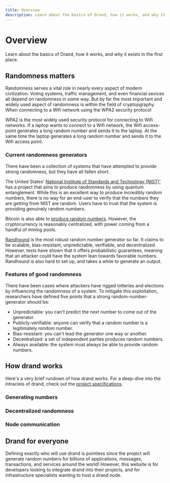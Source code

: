 ```yaml
---
title: Overview
description: Learn about the basics of Drand, how it works, and why it exists in the first place.
---
```


# Overview

Learn about the basics of Drand, how it works, and why it exists in the first place.

## Randomness matters

Randomness serves a vital role in nearly every aspect of modern civilization. Voting systems, traffic management, and even financial sevices all depend on randomness in some way. But by far the most important and widely used aspect of randomness is within the field of cryptopgraphy. When connecting to a Wifi network using the WPA2 security protocol

WPA2 is the most widely used security protocol for connecting to Wifi networks. If a laptop wants to connect to a Wifi network, the Wifi access-point generates a long random number and sends it to the laptop. At the same time the laptop generates a long random number and sends it to the Wifi access point.

<!-- TODO: explain how this works, maybe with a diagram. -->

### Current randomness generators

There have been a collection of systems that have attempted to provide strong randomness, but they have all fallen short.

The United States' [National Institute of Standards and Technology (NIST)'](https://www.nist.gov/) has a project that aims to produce randomness by using quantum entanglement. While this is an excellent way to produce incredibly random numbers, there is no way for an end-user to verify that the numbers they are getting from NIST are random. Users have to trust that the system is providing genuinely random numbers.

Bitcoin is also able to [produce random numbers](https://eprint.iacr.org/2015/1015.pdf). However, the cryptocurrency is reasonably centralized, with power coming from a handful of mining pools.

[Randhound](https://eprint.iacr.org/2016/1067.pdf) is the most robust random number generator so far. It claims to be scalable, bias-resistant, unpredictable, verifiable, and decentralized. However, tests have shown that it offers probabilistic guarantees, meaning that an attacker could have the system lean towards favorable numbers. Randhound is also hard to set up, and takes a while to generate an output.

### Features of good randomness

There have been cases where attackers have rigged lotteries and elections by influencing the randomness of a system. To mitigate this exploitation, researchers have defined five points that a strong random-number-generator should be:

- Unpredictable: you can't predict the next number to come out of the generator.
- Publicly-verifiable: anyone can verify that a random number is a legitimately _random_ number.
- Bias-resistant: you can't lead the generator one way or another.
- Decentralized: a set of independent parties produces random numbers.
- Always available: the system must always be able to provide random numbers.

## How drand works

Here's a very brief rundown of how drand works. For a deep-dive into the intracieis of drand, check out the [project specifications](/concepts/specification).

### Generating numbers

<!-- TODO: how drand generates randomness -->

### Decentralized randomness

<!-- TODO: why drand is decentrazlied -->

### Node communication

<!-- TODO: how drand nodes talk to each other -->

## Drand for everyone

Defining exactly who will use drand is pointless since the project will generate random numbers for billions of applications, messages, transactions, and services around the world! However, this website is for developers looking to integrate drand into their projects, and for infrastructure specialists wanting to host a drand node.

<!-- From Overview.md

# Overview

Many of the digital applications we rely on require a secure source of randomness in order to work effectively. Some examples include generating cryptographic parameters, electronic voting systems, blockchain networks, and statistical sampling of large data sets.

However, constructing a secure source of randomness is not a trivial matter, especially if the random values need to be shared with many participants. While most computers are capable of generating randomness locally (using, for example, `/dev/urandom` on UNIX platforms), it's not possible to prove to someone else that the generated value was truly random and not subject to some bias. There are also countless examples of attacks on secured systems that were made possible by weaknesses in random number generation, including the use of algorithms with non-uniform distribution or biased output. Such weaknesses can undermine the foundation of an otherwise secure system and can lead to severe and subtle vulnerabilities.

Drand aims to address this problem by providing a Randomness-as-a-Service network, similar to the NTP network which provides time-as-a-service, or Certificate Authority servers which provide certificate verification. Drand provides a continuous source of randomness with these key properties:

- **Decentralized**: a Drand network is not controlled by any one of its members, which means that there is no single point of failure, and none of the Drand server operators are able to bias the output.
- **Publicly verifiable**: Drand periodically delivers randomness that is publicly verifiable and unbiased. Any third party can fetch and verify the authenticity of the randomness to ensure that it hasn't been tampered with.
- **Optionally private**: in addition to "public" randomness, Drand nodes can also deliver "private" encrypted randomness to be used in local applications. This may be used to seed the operating system RNG with an outside source of entropy.

## Public Randomness

Generating public randomness is the primary functionality of Drand. Public randomness is generated collectively by Drand nodes and made publicly available. The main challenge in generating good randomness is that no party involved in the randomness generation process should be able to predict or bias the final output. Additionally, the final result has to be verifiable by a third-party to make it actually useful for applications like lotteries, sharding, or parameter generation in security protocols.

A drand randomness beacon is composed of a distributed set of nodes and has two phases:

- **Setup**: Each node first generates a long-term public/private key pair. Then all of the public keys are written to a _group file_ together with some further metadata required to operate the beacon. After this group file has been distributed, the nodes perform a distributed key generation (DKG) protocol to create the collective public key and one private key share per server. The participants NEVER see/use the actual (distributed) private key explicitly but instead utilize their respective private key shares for the generation of public randomness.
- **Generation**: After the setup, the nodes switch to the randomness generation mode. Any of the nodes can initiate a randomness generation round by broadcasting a message which all the other participants sign using a t-of-n threshold version of the Boneh-Lynn-Shacham (BLS) signature scheme and their respective private key shares. Once any node (or third-party observer) has gathered `t` partial signatures, it can reconstruct the full BLS signature (using Lagrange interpolation). The signature is then hashed using SHA-512 to ensure that there is no bias in the byte representation of the final output. This hash corresponds to the collective random value and can be verified against the collective public key.

## Private Randomness

Private randomness generation is the secondary functionality of drand. Clients can request private randomness from some or all of the drand nodes which extract it locally from their entropy pools and send it back in encrypted form. This can be useful to gather randomness from different entropy sources, for example in embedded devices.

In this mode we assume that a client has a private/public key pair and encapsulates its public key towards the server's public key using the ECIES encryption scheme. After receiving a request, the drand node produces 32 random bytes locally (using Go's crypto/rand interface), encrypts them using the received public key and sends it back to the client.

**Note**: Assuming that clients without good local entropy sources (such as embedded devices) use this process to gather high entropy randomness to bootstrap their local PRNGs, we emphasize that the initial client key pair has to be provided by a trusted source (such as the device manufacturer). Otherwise we run into the chicken-and-egg problem of how to produce on the client's side a secure ephemeral key pair for ECIES encryption without a good (local) source of randomness. -->
